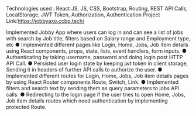 Technologies used : React JS, JS, CSS, Bootstrap, Routing, REST API Calls, LocalStorage, JWT Token, Authorization, Authentication
Project Link:https://jobbyaxo.ccbp.tech/





Implemented Jobby App where users can log in and can see a list of jobs with
search by Job title, filters based on Salary range and Employment type, etc
● Implemented different pages like Login, Home, Jobs, Job item details
using React components, props, state, lists, event handlers, form inputs.
● Authenticating by taking username, password and doing login post HTTP
API Call.
● Persisted user login state by keeping jwt token in client storage, Sending
it in headers of further API calls to authorize the user.
● Implemented different routes for Login, Home, Jobs, Job item details
pages by using React Router components Route, Switch, Link.
● Implemented filters and search text by sending them as query
parameters to jobs API calls.
● Redirecting to the login page if the user tries to open Home, Jobs, Job
item details routes which need authentication by implementing protected
Route.
